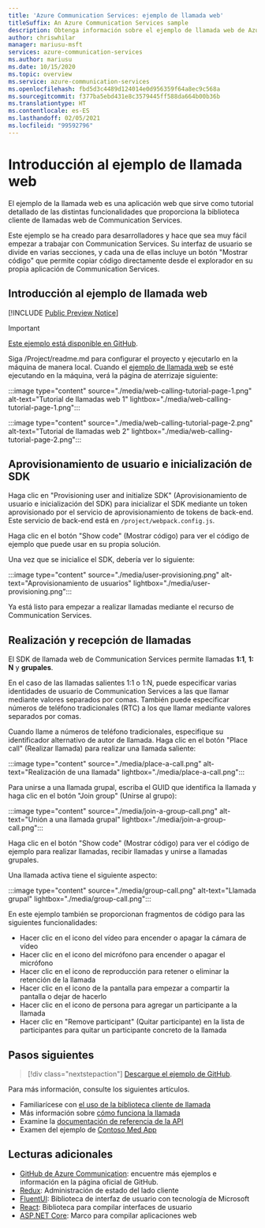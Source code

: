 ```yaml
---
title: 'Azure Communication Services: ejemplo de llamada web'
titleSuffix: An Azure Communication Services sample
description: Obtenga información sobre el ejemplo de llamada web de Azure Communication Services
author: chriswhilar
manager: mariusu-msft
services: azure-communication-services
ms.author: mariusu
ms.date: 10/15/2020
ms.topic: overview
ms.service: azure-communication-services
ms.openlocfilehash: fbd5d3c4489d124014e0d956359f64a8ec9c568a
ms.sourcegitcommit: f377ba5ebd431e8c3579445ff588da664b00b36b
ms.translationtype: HT
ms.contentlocale: es-ES
ms.lasthandoff: 02/05/2021
ms.locfileid: "99592796"
---
```

# <a name="get-started-with-the-web-calling-sample"></a>Introducción al ejemplo de llamada web

El ejemplo de la llamada web es una aplicación web que sirve como tutorial detallado de las distintas funcionalidades que proporciona la biblioteca cliente de llamadas web de Communication Services. 

Este ejemplo se ha creado para desarrolladores y hace que sea muy fácil empezar a trabajar con Communication Services. Su interfaz de usuario se divide en varias secciones, y cada una de ellas incluye un botón "Mostrar código" que permite copiar código directamente desde el explorador en su propia aplicación de Communication Services.

## <a name="get-started-with-the-web-calling-sample"></a>Introducción al ejemplo de llamada web

[!INCLUDE [Public Preview Notice](../includes/public-preview-include.md)]

> [!IMPORTANT]
> [Este ejemplo está disponible en GitHub](https://github.com/Azure-Samples/communication-services-web-calling-tutorial/).

Siga /Project/readme.md para configurar el proyecto y ejecutarlo en la máquina de manera local.
Cuando el [ejemplo de llamada web](https://github.com/Azure-Samples/communication-services-web-calling-tutorial) se esté ejecutando en la máquina, verá la página de aterrizaje siguiente:

:::image type="content" source="./media/web-calling-tutorial-page-1.png" alt-text="Tutorial de llamadas web 1" lightbox="./media/web-calling-tutorial-page-1.png":::

:::image type="content" source="./media/web-calling-tutorial-page-2.png" alt-text="Tutorial de llamadas web 2" lightbox="./media/web-calling-tutorial-page-2.png":::

## <a name="user-provisioning-and-sdk-initialization"></a>Aprovisionamiento de usuario e inicialización de SDK 

Haga clic en "Provisioning user and initialize SDK" (Aprovisionamiento de usuario e inicialización del SDK) para inicializar el SDK mediante un token aprovisionado por el servicio de aprovisionamiento de tokens de back-end. Este servicio de back-end está en `/project/webpack.config.js`.

Haga clic en el botón "Show code" (Mostrar código) para ver el código de ejemplo que puede usar en su propia solución.

Una vez que se inicialice el SDK, debería ver lo siguiente:

:::image type="content" source="./media/user-provisioning.png" alt-text="Aprovisionamiento de usuarios" lightbox="./media/user-provisioning.png":::

Ya está listo para empezar a realizar llamadas mediante el recurso de Communication Services.

## <a name="placing-and-receiving-calls"></a>Realización y recepción de llamadas

El SDK de llamada web de Communication Services permite llamadas **1:1**, **1: N** y **grupales**.

En el caso de las llamadas salientes 1:1 o 1:N, puede especificar varias identidades de usuario de Communication Services a las que llamar mediante valores separados por comas. También puede especificar números de teléfono tradicionales (RTC) a los que llamar mediante valores separados por comas. 

Cuando llame a números de teléfono tradicionales, especifique su identificador alternativo de autor de llamada. Haga clic en el botón "Place call" (Realizar llamada) para realizar una llamada saliente:

:::image type="content" source="./media/place-a-call.png" alt-text="Realización de una llamada" lightbox="./media/place-a-call.png":::

Para unirse a una llamada grupal, escriba el GUID que identifica la llamada y haga clic en el botón "Join group" (Unirse al grupo):

:::image type="content" source="./media/join-a-group-call.png" alt-text="Unión a una llamada grupal" lightbox="./media/join-a-group-call.png":::

Haga clic en el botón "Show code" (Mostrar código) para ver el código de ejemplo para realizar llamadas, recibir llamadas y unirse a llamadas grupales.

Una llamada activa tiene el siguiente aspecto:

:::image type="content" source="./media/group-call.png" alt-text="Llamada grupal" lightbox="./media/group-call.png":::

En este ejemplo también se proporcionan fragmentos de código para las siguientes funcionalidades:

  - Hacer clic en el icono del vídeo para encender o apagar la cámara de vídeo
  - Hacer clic en el icono del micrófono para encender o apagar el micrófono
  - Hacer clic en el icono de reproducción para retener o eliminar la retención de la llamada
  - Hacer clic en el icono de la pantalla para empezar a compartir la pantalla o dejar de hacerlo
  - Hacer clic en el icono de persona para agregar un participante a la llamada
  - Hacer clic en "Remove participant" (Quitar participante) en la lista de participantes para quitar un participante concreto de la llamada


## <a name="next-steps"></a>Pasos siguientes

>[!div class="nextstepaction"] 
>[Descargue el ejemplo de GitHub](https://github.com/Azure-Samples/communication-services-web-calling-tutorial/).

Para más información, consulte los siguientes artículos.

- Familiarícese con [el uso de la biblioteca cliente de llamada](../quickstarts/voice-video-calling/calling-client-samples.md)
- Más información sobre [cómo funciona la llamada](../concepts/voice-video-calling/about-call-types.md)
- Examine la [documentación de referencia de la API](/javascript/api/azure-communication-services/@azure/communication-calling/?view=azure-communication-services-js)
- Examen del ejemplo de [Contoso Med App](https://github.com/Azure-Samples/communication-services-contoso-med-app)

## <a name="additional-reading"></a>Lecturas adicionales

- [GitHub de Azure Communication](https://github.com/Azure/communication): encuentre más ejemplos e información en la página oficial de GitHub.
- [Redux](https://redux.js.org/): Administración de estado del lado cliente
- [FluentUI](https://aka.ms/fluent-ui): Biblioteca de interfaz de usuario con tecnología de Microsoft
- [React](https://reactjs.org/): Biblioteca para compilar interfaces de usuario
- [ASP.NET Core](/aspnet/core/introduction-to-aspnet-core?preserve-view=true&view=aspnetcore-3.1): Marco para compilar aplicaciones web
